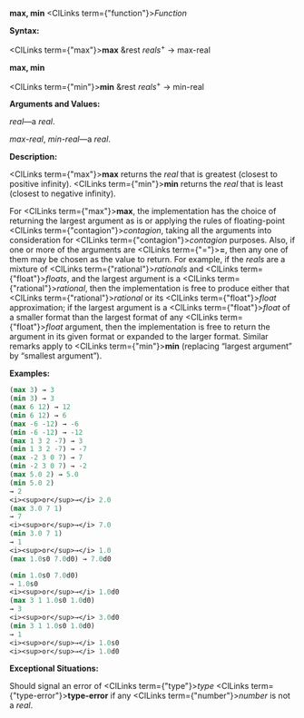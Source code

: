 **max, min** <ClLinks  term={"function"}><i>Function</i></ClLinks> 



**Syntax:** 



<ClLinks  term={"max"}><b>max</b></ClLinks> &amp;rest *reals*<sup>+</sup> → max-real 







 



 



**max, min** 



<ClLinks  term={"min"}><b>min</b></ClLinks> &amp;rest *reals*<sup>+</sup> → min-real 



**Arguments and Values:** 



*real*—a *real*. 



*max-real*, *min-real*—a *real*. 



**Description:** 



<ClLinks  term={"max"}><b>max</b></ClLinks> returns the *real* that is greatest (closest to positive infinity). <ClLinks  term={"min"}><b>min</b></ClLinks> returns the *real* that is least (closest to negative infinity). 



For <ClLinks  term={"max"}><b>max</b></ClLinks>, the implementation has the choice of returning the largest argument as is or applying the rules of floating-point <ClLinks  term={"contagion"}><i>contagion</i></ClLinks>, taking all the arguments into consideration for <ClLinks  term={"contagion"}><i>contagion</i></ClLinks> purposes. Also, if one or more of the arguments are <ClLinks  term={"="}><b>=</b></ClLinks>, then any one of them may be chosen as the value to return. For example, if the *reals* are a mixture of <ClLinks  term={"rational"}><i>rationals</i></ClLinks> and <ClLinks  term={"float"}><i>floats</i></ClLinks>, and the largest argument is a <ClLinks  term={"rational"}><i>rational</i></ClLinks>, then the implementation is free to produce either that <ClLinks  term={"rational"}><i>rational</i></ClLinks> or its <ClLinks  term={"float"}><i>float</i></ClLinks> approximation; if the largest argument is a <ClLinks  term={"float"}><i>float</i></ClLinks> of a smaller format than the largest format of any <ClLinks  term={"float"}><i>float</i></ClLinks> argument, then the implementation is free to return the argument in its given format or expanded to the larger format. Similar remarks apply to <ClLinks  term={"min"}><b>min</b></ClLinks> (replacing “largest argument” by “smallest argument”). 



**Examples:**
```lisp
(max 3) → 3 
(min 3) → 3 
(max 6 12) → 12 
(min 6 12) → 6 
(max -6 -12) → -6 
(min -6 -12) → -12 
(max 1 3 2 -7) → 3 
(min 1 3 2 -7) → -7 
(max -2 3 0 7) → 7 
(min -2 3 0 7) → -2 
(max 5.0 2) → 5.0 
(min 5.0 2) 
→ 2 
<i><sup>or</sup>→</i> 2.0 
(max 3.0 7 1) 
→ 7 
<i><sup>or</sup>→</i> 7.0 
(min 3.0 7 1) 
→ 1 
<i><sup>or</sup>→</i> 1.0 
(max 1.0s0 7.0d0) → 7.0d0 

(min 1.0s0 7.0d0) 
→ 1.0s0 
<i><sup>or</sup>→</i> 1.0d0 
(max 3 1 1.0s0 1.0d0) 
→ 3 
<i><sup>or</sup>→</i> 3.0d0 
(min 3 1 1.0s0 1.0d0) 
→ 1 
<i><sup>or</sup>→</i> 1.0s0 
<i><sup>or</sup>→</i> 1.0d0 
```
**Exceptional Situations:** 



Should signal an error of <ClLinks  term={"type"}><i>type</i></ClLinks> <ClLinks  term={"type-error"}><b>type-error</b></ClLinks> if any <ClLinks  term={"number"}><i>number</i></ClLinks> is not a *real*. 



